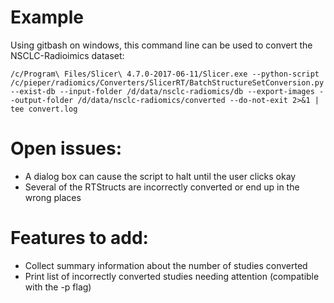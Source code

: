 # Example

Using gitbash on windows, this command line can be used to convert the NSCLC-Radioimics dataset:

```
/c/Program\ Files/Slicer\ 4.7.0-2017-06-11/Slicer.exe --python-script /c/pieper/radiomics/Converters/SlicerRT/BatchStructureSetConversion.py --exist-db --input-folder /d/data/nsclc-radiomics/db --export-images --output-folder /d/data/nsclc-radiomics/converted --do-not-exit 2>&1 | tee convert.log
 ```

# Open issues:
* A dialog box can cause the script to halt until the user clicks okay
* Several of the RTStructs are incorrectly converted or end up in the wrong places

# Features to add:
* Collect summary information about the number of studies converted
* Print list of incorrectly converted studies needing attention (compatible with the -p flag)
